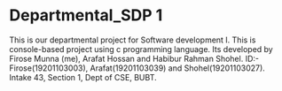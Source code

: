 # Departmental_SDP 1
This is our departmental project for Software development I. This is console-based project using c programming language. Its developed by Firose Munna (me), Arafat Hossan and Habibur Rahman Shohel. ID:- Firose(19201103003), Arafat(19201103039) and Shohel(19201103027). Intake 43, Section 1, Dept of CSE, BUBT.

